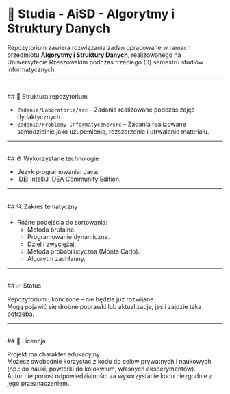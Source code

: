 # 📘 Studia - AiSD - Algorytmy i Struktury Danych

Repozytorium zawiera rozwiązania zadań opracowane w ramach przedmiotu **Algorytmy i Struktury Danych**, realizowanego na Uniwersytecie Rzeszowskim podczas trzeciego (3) semestru studiów informatycznych.  

---

<br>  
## 📁 Struktura repozytorium

- `Zadania/Laboratoria/src` – Zadania realizowane podczas zajęć dydaktycznych.  
- `Zadania/Problemy Informatyczne/src` – Zadania realizowane samodzielnie jako uzupełnienie, rozszerzenie i utrwalenie materiału.  

---

<br>  
## ⚙️ Wykorzystane technologie

- Język programowania: Java.  
- IDE: IntelliJ IDEA Community Edition.  

---

<br>  
## 🔍 Zakres tematyczny

- Różne podejścia do sortowania:  
  - Metoda brutalna.  
  - Programowanie dynamiczne.  
  - Dziel i zwyciężaj.  
  - Metoda probabilistyczna (Monte Carlo).  
  - Algorytm zachłanny.  

---

<br>  
## ✅ Status

Repozytorium ukończone – nie będzie już rozwijane.  
Mogą pojawić się drobne poprawki lub aktualizacje, jeśli zajdzie taka potrzeba.  

---

<br>  
## 📄 Licencja

Projekt ma charakter edukacyjny.  
Możesz swobodnie korzystać z kodu do celów prywatnych i naukowych (np.: do nauki, powtórki do kolokwium, własnych eksperymentów).  
Autor nie ponosi odpowiedzialności za wykorzystanie kodu niezgodnie z jego przeznaczeniem.  
